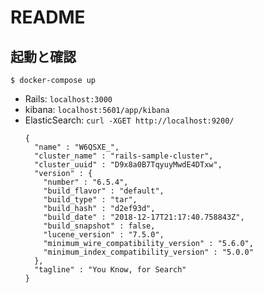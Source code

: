# README

## 起動と確認

```
$ docker-compose up
```

- Rails: `localhost:3000`
- kibana: `localhost:5601/app/kibana`
- ElasticSearch: `curl -XGET http://localhost:9200/`
  ```
  {
    "name" : "W6QSXE_",
    "cluster_name" : "rails-sample-cluster",
    "cluster_uuid" : "D9x8a0B7TqyuyMwdE4DTxw",
    "version" : {
      "number" : "6.5.4",
      "build_flavor" : "default",
      "build_type" : "tar",
      "build_hash" : "d2ef93d",
      "build_date" : "2018-12-17T21:17:40.758843Z",
      "build_snapshot" : false,
      "lucene_version" : "7.5.0",
      "minimum_wire_compatibility_version" : "5.6.0",
      "minimum_index_compatibility_version" : "5.0.0"
    },
    "tagline" : "You Know, for Search"
  }
  ```
